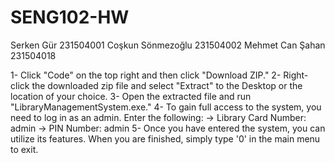 # SENG102-HW
Serken Gür        231504001
Coşkun Sönmezoğlu 231504002
Mehmet Can Şahan  231504018

1- Click "Code" on the top right and then click "Download ZIP."
2- Right-click the downloaded zip file and select "Extract" to the Desktop or the location of your choice.
3- Open the extracted file and run "LibraryManagementSystem.exe."
4- To gain full access to the system, you need to log in as an admin. Enter the following:
-> Library Card Number: admin
-> PIN Number: admin
5- Once you have entered the system, you can utilize its features. When you are finished, simply type '0' in the main menu to exit.
